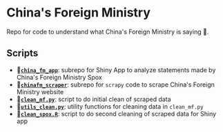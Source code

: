 # China's Foreign Ministry
Repo for code to understand what China's Foreign Ministry is saying 📣.

## Scripts
- 📁[**`china_fm_app`**](china_fm_app): subrepo for Shiny App to analyze statements made by China's Foreign Ministry Spox
- 📁[**`chinafm_scraper`**](chinafm_scraper): subrepo for `scrapy` code to scrape China's Foreign Ministry website
- 📄[**`clean_mf.py`**](clean_mf.py): script to do initial clean of scraped data
- 📄[**`utils_clean.py`**](utils_clean.py): utility functions for cleaning data in `clean_mf.py`
- 📄[**`clean_spox.R`**](clean_spox.R): script to do second cleaning of scraped data for Shiny app
